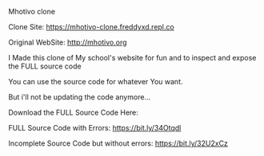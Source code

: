 Mhotivo clone

Clone Site: https://mhotivo-clone.freddyxd.repl.co

Original WebSite: http://mhotivo.org

I Made this clone of My school's website for fun and to inspect and expose the FULL source code

You can use the source code for whatever You want.

But i'll not be updating the code anymore...

Download the FULL Source Code Here:

FULL Source Code with Errors:
https://bit.ly/34Otqdl

Incomplete Source Code but without errors:
https://bit.ly/32U2xCz
